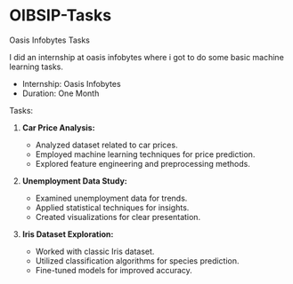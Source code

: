 # OIBSIP-Tasks
Oasis Infobytes Tasks

I did an internship at oasis infobytes where i got to do some basic machine learning tasks.

- Internship: Oasis Infobytes
- Duration: One Month

Tasks:

1. **Car Price Analysis:**
   - Analyzed dataset related to car prices.
   - Employed machine learning techniques for price prediction.
   - Explored feature engineering and preprocessing methods.

2. **Unemployment Data Study:**
   - Examined unemployment data for trends.
   - Applied statistical techniques for insights.
   - Created visualizations for clear presentation.

3. **Iris Dataset Exploration:**
   - Worked with classic Iris dataset.
   - Utilized classification algorithms for species prediction.
   - Fine-tuned models for improved accuracy.

